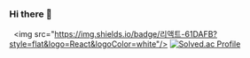 ### Hi there 👋

  <img src="https://img.shields.io/badge/리액트-61DAFB?style=flat&logo=React&logoColor=white"/>
[![Solved.ac Profile](http://mazassumnida.wtf/api/generate_badge?boj=sksk9511)](https://solved.ac/sksk9511)<br/>

